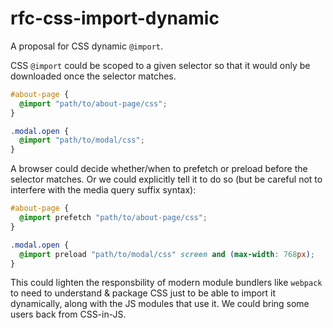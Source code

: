 # rfc-css-import-dynamic
A proposal for CSS dynamic `@import`.

CSS `@import` could be scoped to a given selector so that it would only be downloaded once
the selector matches.

```css
#about-page {
  @import "path/to/about-page/css";
}

.modal.open {
  @import "path/to/modal/css";
}
```

A browser could decide whether/when to prefetch or preload before the selector matches.
Or we could explicitly tell it to do so (but be careful not to interfere
with the media query suffix syntax):

```css
#about-page {
  @import prefetch "path/to/about-page/css";
}

.modal.open {
  @import preload "path/to/modal/css" screen and (max-width: 768px);
}
```

This could lighten the responsbility of modern module bundlers like `webpack`
to need to understand & package CSS just to be able to import it dynamically,
along with the JS modules that use it.
We could bring some users back from CSS-in-JS.
